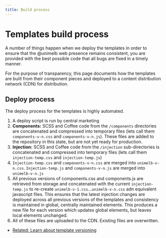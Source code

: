 ```yaml
---
title: Build process
---
```


# Templates build process

A number of things happen when we deploy the templates in order to ensure that the @unimelb web presence remains consistent, you are provided with the best possible code that all bugs are fixed in a timely manner.  

For the purpose of transparency, this page documents how the templates are built from their component pieces and deployed to a content distribution network (CDN) for distribution.

## Deploy process

The deploy process for the templates is highly automated. 

1. A deploy script is run by central marketing
2. **Components:** SCSS and Coffee code from the `/components` directories are concatenated and compressed into temporary files (lets call them `components-v-n.css` and `components-v-n.js`). These files are added to the repository in this state, but are not yet ready for production.
3. **Injection:** SCSS and Coffee code from the `/injection` sub-directories is concatenated and compressed into temporary files (lets call them `injection-temp.css` and `injection-temp.js`)
4. `Injection-temp.css` and `components-v-n.css` are merged into `unimelb-v-n.css`. `Injection-temp.js` and `components-v-n.js` are merged into `unimelb-v-n.js`
5. All previous versions of components.css and components.js are retrieved from storage and concatenated with the current `injection-temp.js` to re-create `unimelb-v-1.css`...`unimelb-v-n.css` adn equivalent javascript files. This ensures that the latest injection changes are deployed across all previous versions of the templates and consistency is maintained in global, centrally maintained elements. This produces a new file for each version which updates global elements, but leaves local elements unchanged.
6. All of these files are uploaded to the CDN. Existing files are overwritten. 


* [Related: Learn about template versioning](/templates/versioning)